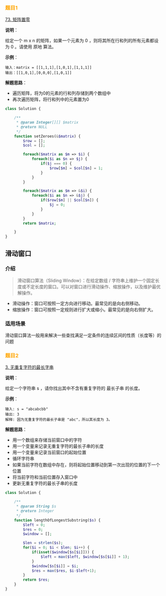 ### <font style="color:orange"> 题目1 </font>

[73. 矩阵置零](https://leetcode.cn/problems/set-matrix-zeroes)

**说明**：

给定一个 m x n 的矩阵，如果一个元素为 0 ，则将其所在行和列的所有元素都设为 0 。请使用 原地 算法。

**示例**：

```
输入：matrix = [[1,1,1],[1,0,1],[1,1,1]]
输出：[[1,0,1],[0,0,0],[1,0,1]]
```

**解题思路**：

+ 遍历矩阵，将为0的元素的行和列存储到两个数组中
+ 再次遍历矩阵，将行和列中的元素置为0

```php
class Solution {

    /**
     * @param Integer[][] $matrix
     * @return NULL
     */
    function setZeroes(&$matrix) {
        $row = [];
        $col = [];

        foreach($matrix as $m => $i) {
            foreach($i as $n => $j) {
                if($j === 0) {
                    $row[$m] = $col[$n] = 1;
                }
            }
        }

        foreach($matrix as $m => &$i) {
            foreach($i as $n => &$j) {
                if($row[$m] || $col[$n]) {
                    $j = 0;
                }
            }
        }
        return $matrix;

    }
}
```

## 滑动窗口

### 介绍

> 滑动窗口算法（Sliding Window）：在给定数组 / 字符串上维护一个固定长度或不定长度的窗口。可以对窗口进行滑动操作、缩放操作，以及维护最优解操作。

+ 滑动操作：窗口可按照一定方向进行移动。最常见的是向右侧移动。
+ 缩放操作：窗口可按照一定规则进行扩大或缩小。最常见的是向右侧扩大。

### 适用场景

滑动窗口算法一般用来解决一些查找满足一定条件的连续区间的性质（长度等）的问题

### <font style="color:orange"> 题目2 </font>

[3. 无重复字符的最长字串](https://leetcode.cn/problems/longest-substring-without-repeating-characters)

**说明**：

给定一个字符串 s ，请你找出其中不含有重复字符的 最长子串 的长度。

**示例**：

``` 
输入: s = "abcabcbb"
输出: 3 
解释: 因为无重复字符的最长子串是 "abc"，所以其长度为 3。
```

**解题思路**：

+ 用一个数组来存储当前窗口中的字符
+ 用一个变量来记录无重复字符的最长子串的长度
+ 用一个变量来记录当前窗口的起始位置
+ 循环字符串
+ 如果当前字符在数组中存在，则将起始位置移动到第一次出现的位置的下一个位置
+ 将当前字符和当前位置存入窗口中
+ 更新无重复字符的最长子串的长度

```php
class Solution {

    /**
     * @param String $s
     * @return Integer
     */
    function lengthOfLongestSubstring($s) {
        $left = 0;
        $res = 0;
        $window = [];

        $len = strlen($s);
        for($i = 0; $i < $len; $i++) {
            if(isset($window[$s[$i]])) {
                $left = max($left, $window[$s[$i]] + 1);
            }
            $window[$s[$i]] = $i;
            $res = max($res, $i-$left+1);
        }
        return $res;
    }
}
```




